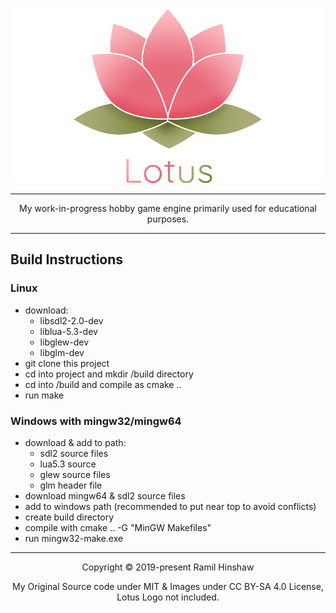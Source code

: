 <p align="center"><img src="https://raw.githubusercontent.com/RamilHinshaw/lotusengine/master/img/Logo%20Banner.png"/></p>

---
<p align="center">My work-in-progress hobby game engine primarily used for educational purposes.</p>

---

## Build Instructions

### Linux
- download:
	- libsdl2-2.0-dev
	- liblua-5.3-dev
	- libglew-dev
	- libglm-dev
- git clone this project
- cd into project and mkdir /build directory
- cd into /build and compile as cmake ..
- run make


### Windows with mingw32/mingw64
- download & add to path:
	- sdl2 source files
	- lua5.3 source	
	- glew source files
	- glm header file
- download mingw64 & sdl2 source files
- add to windows path (recommended to put near top to avoid conflicts)
- create build directory
- compile with cmake .. -G "MinGW Makefiles"
- run mingw32-make.exe

---
<p align="center">Copyright &copy; 2019-present Ramil Hinshaw</p>
<p align="center">My Original Source code under MIT & Images under CC BY-SA 4.0 License, Lotus Logo not included.</p>